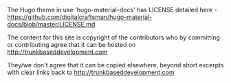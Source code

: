 The Hugo theme in use 'hugo-material-docs' has LICENSE detailed 
here - https://github.com/digitalcraftsman/hugo-material-docs/blob/master/LICENSE.md

The content for this site is copyright of the contributors who 
by committing or contributing agree that it can be hosted on 
http://trunkbaseddevelopment.com

They/we don't agree that it can be copied elsewhere, beyond short 
excerpts with clear links back to http://trunkbaseddevelopment.com